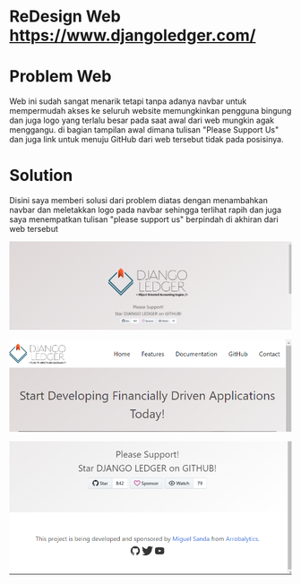 # ReDesign Web https://www.djangoledger.com/
 
# Problem Web 
Web ini sudah sangat menarik tetapi tanpa adanya navbar untuk mempermudah akses ke seluruh website memungkinkan pengguna bingung dan juga logo yang terlalu besar pada saat awal dari web mungkin agak menggangu. di bagian tampilan awal dimana tulisan "Please Support Us" dan juga link untuk menuju GitHub dari web tersebut tidak pada posisinya.

# Solution
Disini saya memberi solusi dari problem diatas dengan menambahkan navbar dan meletakkan logo pada navbar sehingga terlihat rapih dan juga saya menempatkan tulisan "please support us" berpindah di akhiran dari web tersebut

![image](media/testt.png)

![image](media/test.png)

![image](media/testtt.png)
